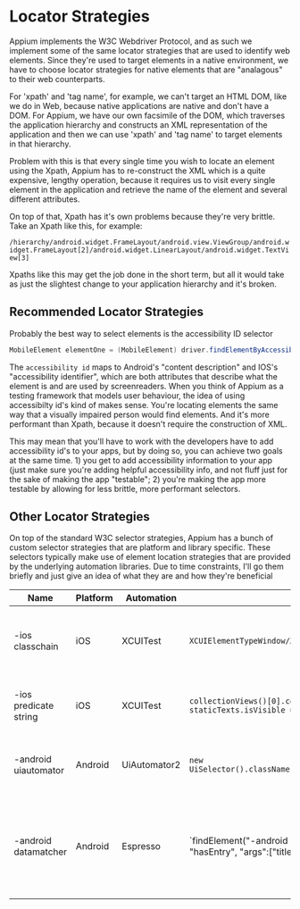 # Locator Strategies

Appium implements the W3C Webdriver Protocol, and as such we implement some of the same locator strategies that are used to identify web elements. Since they're used to target elements in a native environment, we have to choose locator strategies for native elements that are "analagous" to their web counterparts. 

For 'xpath' and 'tag name', for example, we can't target an HTML DOM, like we do in Web, because native applications are native and don't have a DOM. For Appium, we have our own facsimile of the DOM, which traverses the application hierarchy and constructs an XML representation of the application and then we can use 'xpath' and 'tag name' to target elements in that hierarchy.

Problem with this is that every single time you wish to locate an element using the Xpath, Appium has to re-construct the XML which is a quite expensive, lengthy operation, because it requires us to visit every single element in the application and retrieve the name of the element and several different attributes. 

On top of that, Xpath has it's own problems because they're very brittle. Take an Xpath like this, for example:

`/hierarchy/android.widget.FrameLayout/android.view.ViewGroup/android.widget.FrameLayout[2]/android.widget.LinearLayout/android.widget.TextView[3]`

Xpaths like this may get the job done in the short term, but all it would take as just the slightest change to your application hierarchy and it's broken.

## Recommended Locator Strategies

Probably the best way to select elements is the accessibility ID selector

```java
MobileElement elementOne = (MobileElement) driver.findElementByAccessibilityId("SomeAccessibilityID");
```

The `accessibility id` maps to Android's "content description" and IOS's "accessibility identifier", which are both attributes that describe what the element is and are used by screenreaders. When you think of Appium as a testing framework that models user behaviour, the idea of using accessibilty id's kind of makes sense. You're locating elements the same way that a visually impaired person would find elements. And it's more performant than Xpath, because it doesn't require the construction of XML.

This may mean that you'll have to work with the developers have to add accessibility id's to your apps, but by doing so, you can achieve two goals at the same time. 1) you get to add accessibility information to your app (just make sure you're adding helpful accessibility info, and not fluff just for the sake of making the app "testable"; 2) you're making the app more testable by allowing for less brittle, more performant selectors.

## Other Locator Strategies

On top of the standard W3C selector strategies, Appium has a bunch of custom selector strategies that are platform and library specific. These selectors typically make use of element location strategies that are provided by the underlying automation libraries. Due to time constraints, I'll go them briefly and just give an idea of what they are and how they're beneficial

| Name | Platform|Automation|Example|About them|
|-------|-------|-------|-------|-------|
| -ios classchain | iOS | XCUITest | `XCUIElementTypeWindow/XCUIElementTypeButton[3]` | High performance alternative to Xpath. Xpath-like syntax |
| -ios predicate string | iOS | XCUITest | `collectionViews()[0].cells().withPredicate(\"ANY staticTexts.isVisible == TRUE\")` | Makes use of XCUITest's predicate string |
| -android uiautomator | Android | UiAutomator2 | `new UiSelector().className("android.widget.TextView").instance(0)` | Makes use of Android's UiAutomator selection strategy |
| -android datamatcher | Android | Espresso | `findElement("-android datamatcher", JSON.stringify({"name": "hasEntry", "args":["title", "TextClock"]})) | Uses Espresso's onData matcher which can locate elements off of the screen |

